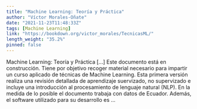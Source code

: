 ```yaml
---
title: "Machine Learning: Teoría y Práctica"
author: "Víctor Morales-Oñate"
date: "2021-11-23T11:48:33Z"
tags: [Machine Learning]
link: "https://bookdown.org/victor_morales/TecnicasML/"
length_weight: "35.2%"
pinned: false
---
```


Machine Learning: Teoría y Práctica [...] Este documento está en construcción. Tiene por objetivo recoger material necesario para impartir un curso aplicado de técnicas de Machine Learning. Esta primera versión realiza una revisión detallada de aprendizaje suervizado, no supervizado e incluye una introducción al procesamiento de lenguaje natural (NLP). En la medida de lo posible el documento trabaja con datos de Ecuador. Además, el software utilizado para su desarrollo es ...
